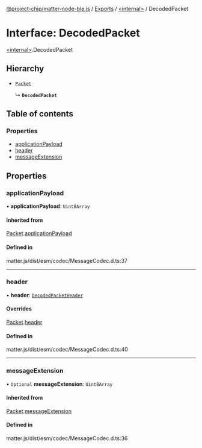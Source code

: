 [@project-chip/matter-node-ble.js](../README.md) / [Exports](../modules.md) / [\<internal\>](../modules/internal_.md) / DecodedPacket

# Interface: DecodedPacket

[\<internal\>](../modules/internal_.md).DecodedPacket

## Hierarchy

- [`Packet`](internal_.Packet.md)

  ↳ **`DecodedPacket`**

## Table of contents

### Properties

- [applicationPayload](internal_.DecodedPacket.md#applicationpayload)
- [header](internal_.DecodedPacket.md#header)
- [messageExtension](internal_.DecodedPacket.md#messageextension)

## Properties

### applicationPayload

• **applicationPayload**: `Uint8Array`

#### Inherited from

[Packet](internal_.Packet.md).[applicationPayload](internal_.Packet.md#applicationpayload)

#### Defined in

matter.js/dist/esm/codec/MessageCodec.d.ts:37

___

### header

• **header**: [`DecodedPacketHeader`](internal_.DecodedPacketHeader.md)

#### Overrides

[Packet](internal_.Packet.md).[header](internal_.Packet.md#header)

#### Defined in

matter.js/dist/esm/codec/MessageCodec.d.ts:40

___

### messageExtension

• `Optional` **messageExtension**: `Uint8Array`

#### Inherited from

[Packet](internal_.Packet.md).[messageExtension](internal_.Packet.md#messageextension)

#### Defined in

matter.js/dist/esm/codec/MessageCodec.d.ts:36
